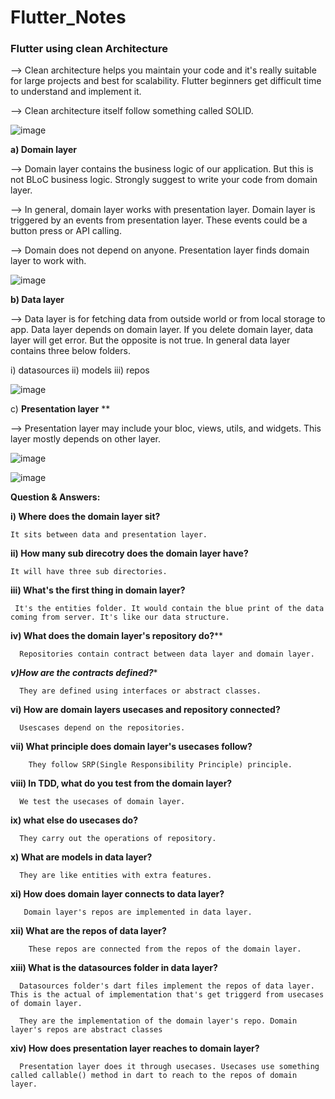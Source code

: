 # Flutter_Notes

### Flutter using clean Architecture

 --> Clean architecture helps you maintain your code and it's really suitable for large projects and best for scalability. Flutter beginners get difficult time to understand and implement it.

 --> Clean architecture itself follow something called SOLID.

![image](https://github.com/user-attachments/assets/0c9f7d96-6373-4ada-a000-15a52fd0976d)

**a) Domain layer**

   --> Domain layer contains the business logic of our application. But this is not BLoC business logic. Strongly suggest to write your code from domain layer.

  --> In general, domain layer works with presentation layer. Domain layer is triggered by an events from presentation layer. These events could be a button press or API calling.

  --> Domain does not depend on anyone. Presentation layer finds domain layer to work with.

   ![image](https://github.com/user-attachments/assets/5fdcee19-3deb-47af-aeec-8407d5558661)


**b) Data layer**

 --> Data layer is for fetching data from outside world or from local storage to app. Data layer depends on domain layer. If you delete domain layer, data layer will get error. But the opposite is not true. In general data layer contains three below folders.

  i) datasources
  ii) models
  iii) repos

  ![image](https://github.com/user-attachments/assets/38484f33-3e51-4b5a-a57c-f1e6891ee815)



 c) **Presentation layer** **

--> Presentation layer may include your bloc, views, utils, and widgets. This layer mostly depends on other layer.

  ![image](https://github.com/user-attachments/assets/f37d2e6f-a5eb-418b-86cb-c1779605d970)


   ![image](https://github.com/user-attachments/assets/e0910e76-f0e9-4344-99d0-35e78bd45330)


   **Question & Answers:**

  **i) Where does the domain layer sit?**

    It sits between data and presentation layer.

  **ii) How many sub direcotry does the domain layer have?**

    It will have three sub directories.

   **iii) What's the first thing in domain layer?**

     It's the entities folder. It would contain the blue print of the data coming from server. It's like our data structure.

   **iv) What does the domain layer's repository do?****

      Repositories contain contract between data layer and domain layer.

   ***v)How are the contracts defined?****

      They are defined using interfaces or abstract classes. 

  **vi) How are domain layers usecases and repository connected?**
  
      Usescases depend on the repositories.

   **vii) What principle does domain layer's usecases follow?**

        They follow SRP(Single Responsibility Principle) principle.
        
  **viii) In TDD, what do you test from the domain layer?**

      We test the usecases of domain layer.

  **ix) what else do usecases do?**

      They carry out the operations of repository.

   **x) What are models in data layer?**

      They are like entities with extra features.

   **xi) How does domain layer connects to data layer?**

       Domain layer's repos are implemented in data layer.

   **xii) What are the repos of data layer?**

        These repos are connected from the repos of the domain layer.

  **xiii) What is the datasources folder in data layer?**

      Datasources folder's dart files implement the repos of data layer.  This is the actual of implementation that's get triggerd from usecases of domain layer.

      They are the implementation of the domain layer's repo. Domain layer's repos are abstract classes

   **xiv) How does presentation layer reaches to domain layer?**

      Presentation layer does it through usecases. Usecases use something called callable() method in dart to reach to the repos of domain layer.

    







   
